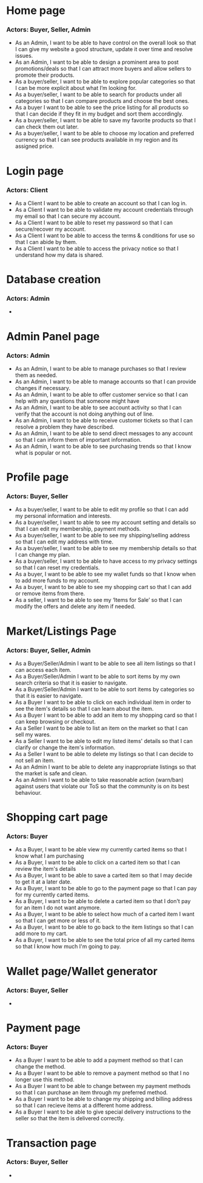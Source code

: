 # Home page
### Actors: Buyer, Seller, Admin
* As an Admin, I want to be able to have control on the overall look so that I can give my website a good structure, update it over time and resolve issues. 
* As an Admin, I want to be able to design a prominent area to post promotions/deals so that I can attract more buyers and allow sellers to promote their products.
* As a buyer/seller, I want to be able to explore popular categories so that I can be more explicit about what I’m looking for.
* As a buyer/seller, I want to be able to search for products under all categories so that I can compare products and choose the best ones.
* As a buyer I want to be able to see the price listing for all products so that I can decide if they fit in my budget and sort them accordingly. 
* As a buyer/seller, I want to be able to save my favorite products so that I can check them out later.
* As a buyer/seller, I want to be able to choose my location and preferred currency so that I can see products available in my region and its assigned price.

# Login page
### Actors: Client
* As a Client I want to be able to create an account so that I can log in.
* As a Client I want to be able to validate my account credentials through my email so that I can secure my account.
* As a Client I want to be able to reset my password so that I can secure/recover my account.
* As a Client I want to be able to access the terms & conditions for use so that I can abide by them.
* As a Client I want to be able to access the privacy notice so that I understand how my data is shared.

# Database creation
### Actors: Admin
*

# Admin Panel page
### Actors: Admin
* As an Admin, I want to be able to manage purchases so that I review them as needed.
* As an Admin, I want to be able to manage accounts so that I can provide changes if necessary.
* As an Admin, I want to be able to offer customer service so that I can help with any questions that someone might have
* As an Admin, I want to be able to see account activity so that I can verify that the account is not doing anything out of line.
* As an Admin, I want to be able to receive customer tickets so that I can resolve a problem they have described.
* As an Admin, I want to be able to send direct messages to any account so that I can inform them of important information.
* As an Admin, I want to be able to see purchasing trends so that I know what is popular or not.

# Profile page
### Actors: Buyer, Seller
* As a buyer/seller, I want to be able to edit my profile so that I can add my personal information and interests. 
* As a buyer/seller, I want to able to see my account setting and details so that I can edit my membership, payment methods. 
* As a buyer/seller, I want to be able to see my shipping/selling address so that I can edit my address with time. 
* As a buyer/seller, I want to be able to see my membership details so that I can change my plan. 
* As a buyer/seller, I want to be able to have access to my privacy settings so that I can reset my credentials.
* As a buyer, I want to be able to see my wallet funds so that I know when to add more funds to my account. 
* As a buyer, I want to be able to see my shopping cart so that I can add or remove items from there. 
* As a seller, I want to be able to see my ‘Items for Sale’ so that I can modify the offers and delete any item if needed. 

# Market/Listings Page
### Actors: Buyer, Seller, Admin
* As a Buyer/Seller/Admin I want to be able to see all item listings so that I can access each item.
* As a Buyer/Seller/Admin I want to be able to sort items by my own search criteria so that it is easier to navigate.
* As a Buyer/Seller/Admin I want to be able to sort items by categories so that it is easier to navigate.
* As a Buyer I want to be able to click on each individual item in order to see the item's details so that I can learn about the item.
* As a Buyer I want to be able to add an item to my shopping card so that I can keep browsing or checkout.
* As a Seller I want to be able to list an item on the market so that I can sell my wares.
* As a Seller I want to be able to edit my listed items' details so that I can clarify or change the item's information.
* As a Seller I want to be able to delete my listings so that I can decide to not sell an item.
* As an Admin I want to be able to delete any inappropriate listings so that the market is safe and clean.
* As an Admin I want to be able to take reasonable action (warn/ban) against users that violate our ToS so that the community is on its best behaviour.

# Shopping cart page
### Actors: Buyer
* As a Buyer, I want to be able view my currently carted items so that I know what I am purchasing
* As a Buyer, I want to be able to click on a carted item so that I can review the item's details
* As a Buyer, I want to be able to save a carted item so that I may decide to get it at a later date.
* As a Buyer, I want to be able to go to the payment page so that I can pay for my currently carted items.
* As a Buyer, I want to be able to delete a carted item so that I don't pay for an item I do not want anymore.
* As a Buyer, I want to be able to select how much of a carted item I want so that I can get more or less of it.
* As a Buyer, I want to be able to go back to the item listings so that I can add more to my cart.
* As a Buyer, I want to be able to see the total price of all my carted items so that I know how much I'm going to pay.

# Wallet page/Wallet generator
### Actors: Buyer, Seller
*

# Payment page
### Actors: Buyer
* As a Buyer I want to be able to add a payment method so that I can change the method.
* As a Buyer I want to be able to remove a payment method so that I no longer use this method.
* As a Buyer I want to be able to change between my payment methods so that I can purchase an item through my preferred method.
* As a Buyer I want to be able to change my shipping and billing address so that I can recieve items at a different home address.
* As a Buyer I want to be able to give special delivery instructions to the seller so that the item is delivered correctly.

# Transaction page
### Actors: Buyer, Seller
*

